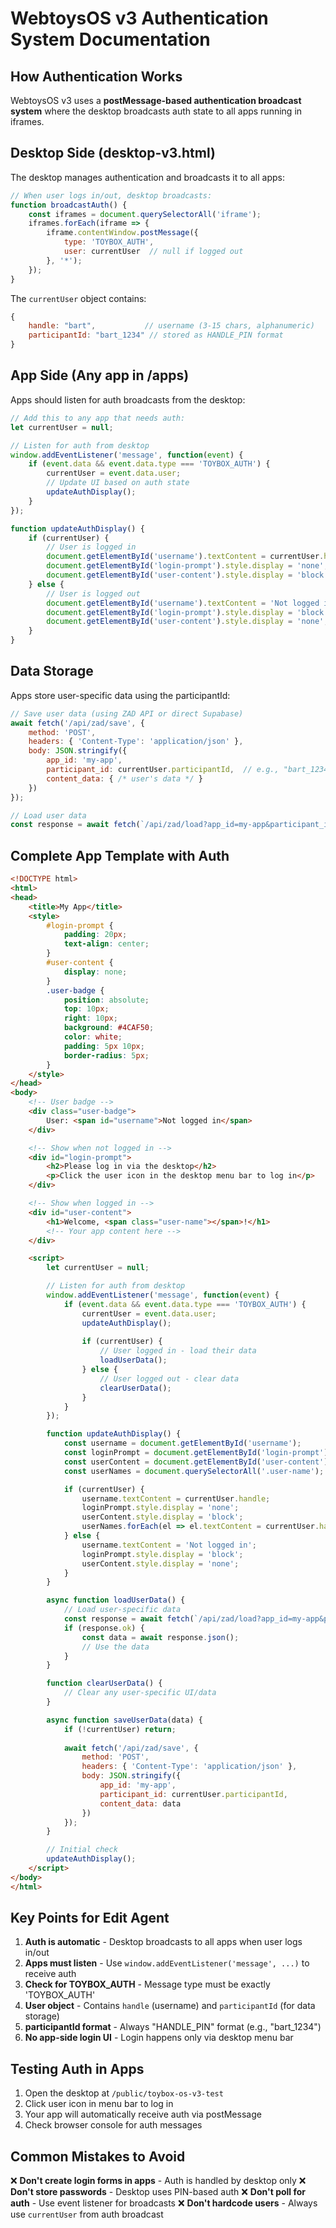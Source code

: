 # WebtoysOS v3 Authentication System Documentation

## How Authentication Works

WebtoysOS v3 uses a **postMessage-based authentication broadcast system** where the desktop broadcasts auth state to all apps running in iframes.

## Desktop Side (desktop-v3.html)

The desktop manages authentication and broadcasts it to all apps:

```javascript
// When user logs in/out, desktop broadcasts:
function broadcastAuth() {
    const iframes = document.querySelectorAll('iframe');
    iframes.forEach(iframe => {
        iframe.contentWindow.postMessage({
            type: 'TOYBOX_AUTH',
            user: currentUser  // null if logged out
        }, '*');
    });
}
```

The `currentUser` object contains:
```javascript
{
    handle: "bart",           // username (3-15 chars, alphanumeric)
    participantId: "bart_1234" // stored as HANDLE_PIN format
}
```

## App Side (Any app in /apps)

Apps should listen for auth broadcasts from the desktop:

```javascript
// Add this to any app that needs auth:
let currentUser = null;

// Listen for auth from desktop
window.addEventListener('message', function(event) {
    if (event.data && event.data.type === 'TOYBOX_AUTH') {
        currentUser = event.data.user;
        // Update UI based on auth state
        updateAuthDisplay();
    }
});

function updateAuthDisplay() {
    if (currentUser) {
        // User is logged in
        document.getElementById('username').textContent = currentUser.handle;
        document.getElementById('login-prompt').style.display = 'none';
        document.getElementById('user-content').style.display = 'block';
    } else {
        // User is logged out
        document.getElementById('username').textContent = 'Not logged in';
        document.getElementById('login-prompt').style.display = 'block';
        document.getElementById('user-content').style.display = 'none';
    }
}
```

## Data Storage

Apps store user-specific data using the participantId:

```javascript
// Save user data (using ZAD API or direct Supabase)
await fetch('/api/zad/save', {
    method: 'POST',
    headers: { 'Content-Type': 'application/json' },
    body: JSON.stringify({
        app_id: 'my-app',
        participant_id: currentUser.participantId,  // e.g., "bart_1234"
        content_data: { /* user's data */ }
    })
});

// Load user data
const response = await fetch(`/api/zad/load?app_id=my-app&participant_id=${currentUser.participantId}`);
```

## Complete App Template with Auth

```html
<!DOCTYPE html>
<html>
<head>
    <title>My App</title>
    <style>
        #login-prompt { 
            padding: 20px; 
            text-align: center;
        }
        #user-content { 
            display: none; 
        }
        .user-badge {
            position: absolute;
            top: 10px;
            right: 10px;
            background: #4CAF50;
            color: white;
            padding: 5px 10px;
            border-radius: 5px;
        }
    </style>
</head>
<body>
    <!-- User badge -->
    <div class="user-badge">
        User: <span id="username">Not logged in</span>
    </div>

    <!-- Show when not logged in -->
    <div id="login-prompt">
        <h2>Please log in via the desktop</h2>
        <p>Click the user icon in the desktop menu bar to log in</p>
    </div>

    <!-- Show when logged in -->
    <div id="user-content">
        <h1>Welcome, <span class="user-name"></span>!</h1>
        <!-- Your app content here -->
    </div>

    <script>
        let currentUser = null;

        // Listen for auth from desktop
        window.addEventListener('message', function(event) {
            if (event.data && event.data.type === 'TOYBOX_AUTH') {
                currentUser = event.data.user;
                updateAuthDisplay();
                
                if (currentUser) {
                    // User logged in - load their data
                    loadUserData();
                } else {
                    // User logged out - clear data
                    clearUserData();
                }
            }
        });

        function updateAuthDisplay() {
            const username = document.getElementById('username');
            const loginPrompt = document.getElementById('login-prompt');
            const userContent = document.getElementById('user-content');
            const userNames = document.querySelectorAll('.user-name');

            if (currentUser) {
                username.textContent = currentUser.handle;
                loginPrompt.style.display = 'none';
                userContent.style.display = 'block';
                userNames.forEach(el => el.textContent = currentUser.handle);
            } else {
                username.textContent = 'Not logged in';
                loginPrompt.style.display = 'block';
                userContent.style.display = 'none';
            }
        }

        async function loadUserData() {
            // Load user-specific data
            const response = await fetch(`/api/zad/load?app_id=my-app&participant_id=${currentUser.participantId}`);
            if (response.ok) {
                const data = await response.json();
                // Use the data
            }
        }

        function clearUserData() {
            // Clear any user-specific UI/data
        }

        async function saveUserData(data) {
            if (!currentUser) return;
            
            await fetch('/api/zad/save', {
                method: 'POST',
                headers: { 'Content-Type': 'application/json' },
                body: JSON.stringify({
                    app_id: 'my-app',
                    participant_id: currentUser.participantId,
                    content_data: data
                })
            });
        }

        // Initial check
        updateAuthDisplay();
    </script>
</body>
</html>
```

## Key Points for Edit Agent

1. **Auth is automatic** - Desktop broadcasts to all apps when user logs in/out
2. **Apps must listen** - Use `window.addEventListener('message', ...)` to receive auth
3. **Check for TOYBOX_AUTH** - Message type must be exactly 'TOYBOX_AUTH'
4. **User object** - Contains `handle` (username) and `participantId` (for data storage)
5. **participantId format** - Always "HANDLE_PIN" format (e.g., "bart_1234")
6. **No app-side login UI** - Login happens only via desktop menu bar

## Testing Auth in Apps

1. Open the desktop at `/public/toybox-os-v3-test`
2. Click user icon in menu bar to log in
3. Your app will automatically receive auth via postMessage
4. Check browser console for auth messages

## Common Mistakes to Avoid

❌ **Don't create login forms in apps** - Auth is handled by desktop only
❌ **Don't store passwords** - Desktop uses PIN-based auth
❌ **Don't poll for auth** - Use event listener for broadcasts
❌ **Don't hardcode users** - Always use `currentUser` from auth broadcast